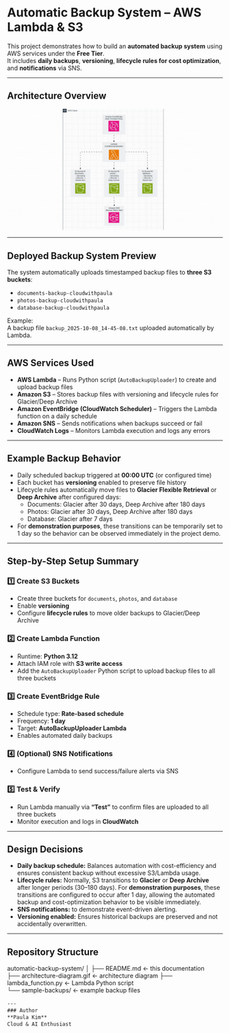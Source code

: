# Automatic Backup System – AWS Lambda & S3

This project demonstrates how to build an **automated backup system** using AWS services under the **Free Tier**.  
It includes **daily backups**, **versioning**, **lifecycle rules for cost optimization**, and **notifications** via SNS.

---

## Architecture Overview

![Architecture Diagram](architecture-diagram.gif)

---

## Deployed Backup System Preview
The system automatically uploads timestamped backup files to **three S3 buckets**:  

- `documents-backup-cloudwithpaula`  
- `photos-backup-cloudwithpaula`  
- `database-backup-cloudwithpaula`  

Example:  
A backup file `backup_2025-10-08_14-45-08.txt` uploaded automatically by Lambda.

---

## AWS Services Used

- **AWS Lambda** – Runs Python script (`AutoBackupUploader`) to create and upload backup files  
- **Amazon S3** – Stores backup files with versioning and lifecycle rules for Glacier/Deep Archive  
- **Amazon EventBridge (CloudWatch Scheduler)** – Triggers the Lambda function on a daily schedule  
- **Amazon SNS** – Sends notifications when backups succeed or fail  
- **CloudWatch Logs** – Monitors Lambda execution and logs any errors  

---

## Example Backup Behavior

- Daily scheduled backup triggered at **00:00 UTC** (or configured time)  
- Each bucket has **versioning** enabled to preserve file history  
- Lifecycle rules automatically move files to **Glacier Flexible Retrieval** or **Deep Archive** after configured days:  
  - Documents: Glacier after 30 days, Deep Archive after 180 days  
  - Photos: Glacier after 30 days, Deep Archive after 180 days  
  - Database: Glacier after 7 days  
- For **demonstration purposes**, these transitions can be temporarily set to 1 day so the behavior can be observed immediately in the project demo.

---

## Step-by-Step Setup Summary

### 1️⃣ Create S3 Buckets
- Create three buckets for `documents`, `photos`, and `database`  
- Enable **versioning**  
- Configure **lifecycle rules** to move older backups to Glacier/Deep Archive  

### 2️⃣ Create Lambda Function
- Runtime: **Python 3.12**  
- Attach IAM role with **S3 write access**  
- Add the `AutoBackupUploader` Python script to upload backup files to all three buckets  

### 3️⃣ Create EventBridge Rule
- Schedule type: **Rate-based schedule**  
- Frequency: **1 day**  
- Target: **AutoBackupUploader Lambda**  
- Enables automated daily backups  

### 4️⃣ (Optional) SNS Notifications
- Configure Lambda to send success/failure alerts via SNS  

### 5️⃣ Test & Verify
- Run Lambda manually via **“Test”** to confirm files are uploaded to all three buckets  
- Monitor execution and logs in **CloudWatch**

---

## Design Decisions

- **Daily backup schedule:** Balances automation with cost-efficiency and ensures consistent backup without excessive S3/Lambda usage.  
- **Lifecycle rules:** Normally, S3 transitions to **Glacier** or **Deep Archive** after longer periods (30–180 days). For **demonstration purposes**, these transitions are configured to occur after 1 day, allowing the automated backup and cost-optimization behavior to be visible immediately.  
- **SNS notifications:** to demonstrate event-driven alerting.  
- **Versioning enabled:** Ensures historical backups are preserved and not accidentally overwritten.  

---

## Repository Structure

automatic-backup-system/
│
├── README.md                      ← this documentation  
├── architecture-diagram.gif       ← architecture diagram 
├── lambda_function.py             ← Lambda Python script  
└── sample-backups/                ← example backup files 
```
---
### Author
**Paula Kim**  
Cloud & AI Enthusiast  
